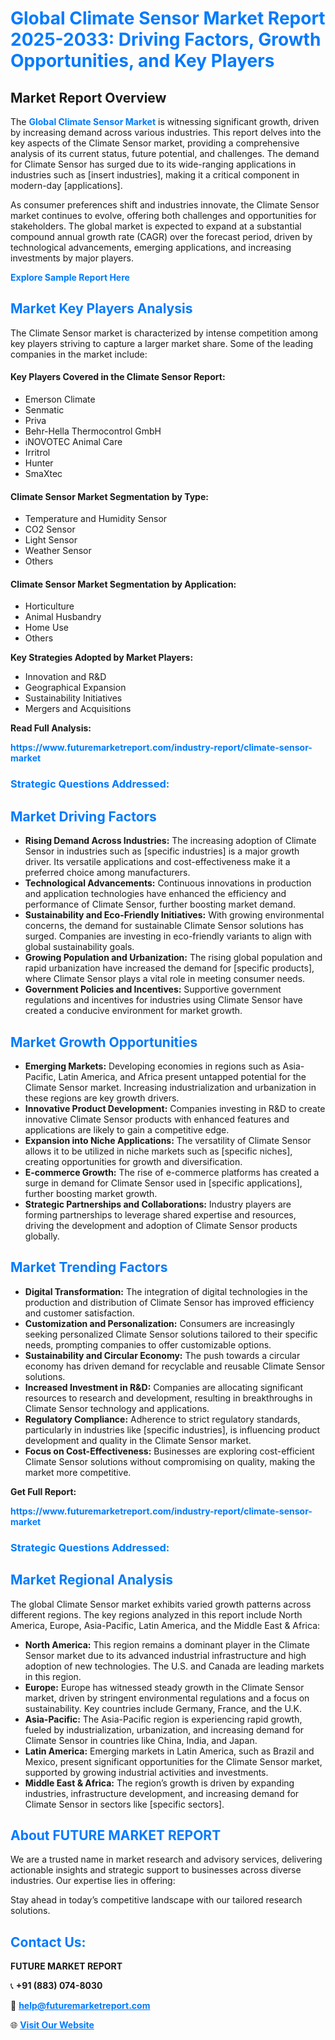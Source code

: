 <h1 style="color: #007BFF;">Global Climate Sensor Market Report 2025-2033: Driving Factors, Growth Opportunities, and Key Players</h1>

<section id="overview">
<h2>Market Report Overview</h2>
<p>The <a href="https://www.futuremarketreport.com/industry-report/climate-sensor-market" style="color: #007BFF; text-decoration: none;"><strong>Global Climate Sensor Market</strong></a> is witnessing significant growth, driven by increasing demand across various industries. This report delves into the key aspects of the Climate Sensor market, providing a comprehensive analysis of its current status, future potential, and challenges. The demand for Climate Sensor has surged due to its wide-ranging applications in industries such as [insert industries], making it a critical component in modern-day [applications].</p>
<p>As consumer preferences shift and industries innovate, the Climate Sensor market continues to evolve, offering both challenges and opportunities for stakeholders. The global market is expected to expand at a substantial compound annual growth rate (CAGR) over the forecast period, driven by technological advancements, emerging applications, and increasing investments by major players.</p>
</section>

<section id="overview">
<p><a href="https://www.futuremarketreport.com/request-sample/reportId=108872" style="color: #007BFF; text-decoration: none;"><strong>Explore Sample Report Here</strong></a></p>
</section>

<section id="key-players">
<h2 style="color: #007BFF;">Market Key Players Analysis</h2>
<p>The Climate Sensor market is characterized by intense competition among key players striving to capture a larger market share. Some of the leading companies in the market include:</p>
<h4>Key Players Covered in the Climate Sensor Report:</h4>
<ul><li>Emerson Climate</li><li>Senmatic</li><li>Priva</li><li>Behr-Hella Thermocontrol GmbH</li><li>iNOVOTEC Animal Care</li><li>Irritrol</li><li>Hunter</li><li>SmaXtec</li></ul>
<h4>Climate Sensor Market Segmentation by Type:</h4>
<ul><li>Temperature and Humidity Sensor</li><li>CO2 Sensor</li><li>Light Sensor</li><li>Weather Sensor</li><li>Others</li></ul>

<h4>Climate Sensor Market Segmentation by Application:</h4>
<ul><li>Horticulture</li><li>Animal Husbandry</li><li>Home Use</li><li>Others</li></ul>
<p><strong>Key Strategies Adopted by Market Players:</strong></p>
<ul>
<li>Innovation and R&D</li>
<li>Geographical Expansion</li>
<li>Sustainability Initiatives</li>
<li>Mergers and Acquisitions</li>
</ul>
</section>

<section>
<p><strong>Read Full Analysis: </strong></p><a href="https://www.futuremarketreport.com/industry-report/climate-sensor-market" style="color: #007BFF; text-decoration: none;"><strong>https://www.futuremarketreport.com/industry-report/climate-sensor-market</strong></a>
<h3 style="color: #007BFF;">Strategic Questions Addressed:</h3>
</section>

<section id="driving-factors">
<h2 style="color: #007BFF;">Market Driving Factors</h2>
<ul>
<li><strong>Rising Demand Across Industries:</strong> The increasing adoption of Climate Sensor in industries such as [specific industries] is a major growth driver. Its versatile applications and cost-effectiveness make it a preferred choice among manufacturers.</li>
<li><strong>Technological Advancements:</strong> Continuous innovations in production and application technologies have enhanced the efficiency and performance of Climate Sensor, further boosting market demand.</li>
<li><strong>Sustainability and Eco-Friendly Initiatives:</strong> With growing environmental concerns, the demand for sustainable Climate Sensor solutions has surged. Companies are investing in eco-friendly variants to align with global sustainability goals.</li>
<li><strong>Growing Population and Urbanization:</strong> The rising global population and rapid urbanization have increased the demand for [specific products], where Climate Sensor plays a vital role in meeting consumer needs.</li>
<li><strong>Government Policies and Incentives:</strong> Supportive government regulations and incentives for industries using Climate Sensor have created a conducive environment for market growth.</li>
</ul>
</section>

<section id="growth-opportunities">
<h2 style="color: #007BFF;">Market Growth Opportunities</h2>
<ul>
<li><strong>Emerging Markets:</strong> Developing economies in regions such as Asia-Pacific, Latin America, and Africa present untapped potential for the Climate Sensor market. Increasing industrialization and urbanization in these regions are key growth drivers.</li>
<li><strong>Innovative Product Development:</strong> Companies investing in R&D to create innovative Climate Sensor products with enhanced features and applications are likely to gain a competitive edge.</li>
<li><strong>Expansion into Niche Applications:</strong> The versatility of Climate Sensor allows it to be utilized in niche markets such as [specific niches], creating opportunities for growth and diversification.</li>
<li><strong>E-commerce Growth:</strong> The rise of e-commerce platforms has created a surge in demand for Climate Sensor used in [specific applications], further boosting market growth.</li>
<li><strong>Strategic Partnerships and Collaborations:</strong> Industry players are forming partnerships to leverage shared expertise and resources, driving the development and adoption of Climate Sensor products globally.</li>
</ul>
</section>

<section id="trending-factors">
<h2 style="color: #007BFF;">Market Trending Factors</h2>
<ul>
<li><strong>Digital Transformation:</strong> The integration of digital technologies in the production and distribution of Climate Sensor has improved efficiency and customer satisfaction.</li>
<li><strong>Customization and Personalization:</strong> Consumers are increasingly seeking personalized Climate Sensor solutions tailored to their specific needs, prompting companies to offer customizable options.</li>
<li><strong>Sustainability and Circular Economy:</strong> The push towards a circular economy has driven demand for recyclable and reusable Climate Sensor solutions.</li>
<li><strong>Increased Investment in R&D:</strong> Companies are allocating significant resources to research and development, resulting in breakthroughs in Climate Sensor technology and applications.</li>
<li><strong>Regulatory Compliance:</strong> Adherence to strict regulatory standards, particularly in industries like [specific industries], is influencing product development and quality in the Climate Sensor market.</li>
<li><strong>Focus on Cost-Effectiveness:</strong> Businesses are exploring cost-efficient Climate Sensor solutions without compromising on quality, making the market more competitive.</li>
</ul>
</section>

<section>
<p><strong>Get Full Report: </strong></p><a href="https://www.futuremarketreport.com/industry-report/climate-sensor-market" style="color: #007BFF; text-decoration: none;"><strong>https://www.futuremarketreport.com/industry-report/climate-sensor-market</strong></a>
<h3 style="color: #007BFF;">Strategic Questions Addressed:</h3>
</section>


<section id="regional-analysis">
<h2 style="color: #007BFF;">Market Regional Analysis</h2>
<p>The global Climate Sensor market exhibits varied growth patterns across different regions. The key regions analyzed in this report include North America, Europe, Asia-Pacific, Latin America, and the Middle East & Africa:</p>
<ul>
<li><strong>North America:</strong> This region remains a dominant player in the Climate Sensor market due to its advanced industrial infrastructure and high adoption of new technologies. The U.S. and Canada are leading markets in this region.</li>
<li><strong>Europe:</strong> Europe has witnessed steady growth in the Climate Sensor market, driven by stringent environmental regulations and a focus on sustainability. Key countries include Germany, France, and the U.K.</li>
<li><strong>Asia-Pacific:</strong> The Asia-Pacific region is experiencing rapid growth, fueled by industrialization, urbanization, and increasing demand for Climate Sensor in countries like China, India, and Japan.</li>
<li><strong>Latin America:</strong> Emerging markets in Latin America, such as Brazil and Mexico, present significant opportunities for the Climate Sensor market, supported by growing industrial activities and investments.</li>
<li><strong>Middle East & Africa:</strong> The region’s growth is driven by expanding industries, infrastructure development, and increasing demand for Climate Sensor in sectors like [specific sectors].</li>
</ul>
</section>

<footer>
<h2 style="color: #007BFF;">About FUTURE MARKET REPORT</h2>
<p>We are a trusted name in market research and advisory services, delivering actionable insights and strategic support to businesses across diverse industries. Our expertise lies in offering:</p>

<p>Stay ahead in today’s competitive landscape with our tailored research solutions.</p>

<h2 style="color: #007BFF;">Contact Us:</h2>
<p><strong>FUTURE MARKET REPORT</strong></p>
<p>📞 <strong>+91 (883) 074-8030</strong></p>
<p>📧 <strong><a href="mailto:help@futuremarketreport.com" style="color: #007BFF;">help@futuremarketreport.com</a></strong></p>
<p>🌐 <strong><a href="https://www.futuremarketreport.com/" style="color: #007BFF;">Visit Our Website</a></strong></p>
</footer>